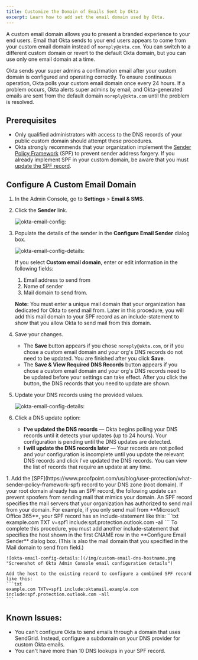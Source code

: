 ```yaml
---
title: Customize the Domain of Emails Sent by Okta
excerpt: Learn how to add set the email domain used by Okta.
---
```


A custom email domain allows you to present a branded experience to your end users. Email that Okta sends to your end users appears to come from your custom email domain instead of `noreply@okta.com`. You can switch to a different custom domain or revert to the default Okta domain, but you can use only one email domain at a time.

Okta sends your super admins a confirmation email after your custom domain is configured and operating correctly. To ensure continuous operation, Okta polls your custom email domain once every 24 hours. If a problem occurs, Okta alerts super admins by email, and Okta-generated emails are sent from the default domain `noreply@okta.com` until the problem is resolved.

## Prerequisites

* Only qualified administrators with access to the DNS records of your public custom domain should attempt these procedures.
* Okta strongly recommends that your organization implement the [Sender Policy Framework](https://www.proofpoint.com/us/blog/user-protection/what-sender-policy-framework-spf) (SPF) to prevent sender address forgery. If you already implement SPF in your custom domain, be aware that you must [update the SPF record](#add-spf-record).

## Configure A Custom Email Domain

1. In the Admin Console, go to **Settings** > **Email & SMS**.
1. Click the **Sender** link.

    ![okta-email-config:](/img/custom-email-sender-link.png "Screenshot of Okta Admin Console email configuration")

1. Populate the details of the sender in the **Configure Email Sender** dialog box.

    ![okta-email-config-details:](/img/custom-email-sender-config.png "Screenshot of Okta Admin Console email configuration details")

    If you select **Custom email domain**, enter or edit information in the following fields:
      1. Email address to send from
      1. Name of sender
      1. Mail domain to send from.

      **Note:** You must enter a unique mail domain that your organization has dedicated for Okta to send mail from. Later in this procedure, you will add this mail domain to your SPF record as an include-statement to show that you allow Okta to send mail from this domain.

1. Save your changes.
    * The **Save** button appears if you chose `noreply@okta.com`, or if you chose a custom email domain and your org's DNS records do not need to be updated. You are finished after you click **Save**.
    * The **Save & View Required DNS Records** button appears if you chose a custom email domain and your org's DNS records need to be updated before your settings can take effect. After you click the button, the DNS records that you need to update are shown.

1. Update your DNS records using the provided values.

    ![okta-email-config-details:](/img/custom-email-dns-records.png "Screenshot of Okta Admin Console email configuration details")

1. Click a DNS update option:
    * **I've updated the DNS records** — Okta begins polling your DNS records until it detects your updates (up to 24 hours). Your configuration is pending until the DNS updates are detected.
    * **I will update the DNS records later** — Your records are not polled and your configuration is incomplete until you update the relevant DNS records and click I've updated the DNS records. You can view the list of records that require an update at any time.
<a id="add-spf-record"/>
1. Add the [SPF](https://www.proofpoint.com/us/blog/user-protection/what-sender-policy-framework-spf) record to your DNS zone (root domain).
    If your root domain already has an SPF record, the following update can prevent spoofers from sending mail that mimics your domain.
    An SPF record specifies the mail servers that your organization has authorized to send mail from your domain.
    For example, if you only send mail from **Microsoft Office 365**, your SPF record has an include-statement like this:
    ```txt
    example.com TXT      v=spf1 include:spf.protection.outlook.com -all
    ```
    To complete this procedure, you must add another include-statement that specifies the host shown in the first CNAME row in the **Configure Email Sender** dialog box. (This is also the mail domain that you specified in the Mail domain to send from field.)

    ![okta-email-config-details:](/img/custom-email-dns-hostname.png "Screenshot of Okta Admin Console email configuration details")

    Add the host to the existing record to configure a combined SPF record like this:
    ```txt
    example.com TXTv=spf1 include:oktamail.example.com include:spf.protection.outlook.com -all
    ```

## Known Issues:
* You can't configure Okta to send emails through a domain that uses SendGrid. Instead, configure a subdomain on your DNS provider for custom Okta emails.
* You can't have more than 10 DNS lookups in your SPF record.
